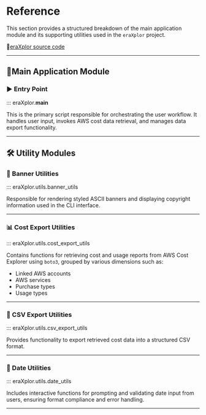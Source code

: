 # Reference

This section provides a structured breakdown of the main application module and its supporting utilities used in the `eraXplor` project.

🌟[eraXplor source code](https://github.com/Mohamed-Eleraki/eraXplor)

---

## 🔹Main Application Module

### ▶️ Entry Point

::: eraXplor.__main__

This is the primary script responsible for orchestrating the user workflow. It handles user input, invokes AWS cost data retrieval, and manages data export functionality.

---

## 🛠 Utility Modules

### 🎨 Banner Utilities

::: eraXplor.utils.banner_utils

Responsible for rendering styled ASCII banners and displaying copyright
information used in the CLI interface.

---

### 📊 Cost Export Utilities

::: eraXplor.utils.cost_export_utils

Contains functions for retrieving cost and usage reports from AWS Cost Explorer using `boto3`, grouped by various dimensions such as:

- Linked AWS accounts
- AWS services
- Purchase types
- Usage types

---

### 🧾 CSV Export Utilities

::: eraXplor.utils.csv_export_utils

Provides functionality to export retrieved cost data into a structured CSV format.

---

### 📅 Date Utilities

::: eraXplor.utils.date_utils

Includes interactive functions for prompting and validating date input from users, ensuring format compliance and error handling.

---